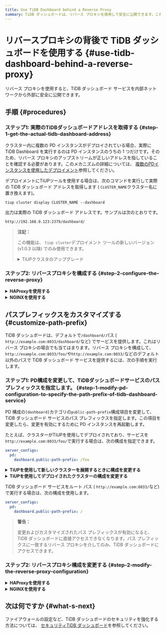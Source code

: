 ```yaml
---
title: Use TiDB Dashboard behind a Reverse Proxy
summary: TiDB ダッシュボードは、リバース プロキシを使用して安全に公開できます。これを行うには、実際の TiDB ダッシュボード アドレスを取得し、HAProxy または NGINX を使用してリバース プロキシを構成します。TiDB ダッシュボード サービスのパス プレフィックスをカスタマイズすることもできます。セキュリティを強化するには、ファイアウォールの構成を検討してください。
---
```


# リバースプロキシの背後で TiDB ダッシュボードを使用する {#use-tidb-dashboard-behind-a-reverse-proxy}

リバース プロキシを使用すると、TiDB ダッシュボード サービスを内部ネットワークから外部に安全に公開できます。

## 手順 {#procedures}

### ステップ1: 実際のTiDBダッシュボードアドレスを取得する {#step-1-get-the-actual-tidb-dashboard-address}

クラスター内に複数の PD インスタンスがデプロイされている場合、実際に TiDB Dashboard を実行するのは PD インスタンスのうちの 1 つだけです。そのため、リバース プロキシのアップストリームが正しいアドレスを指していることを確認する必要があります。このメカニズムの詳細については、 [複数のPDインスタンスを使用したデプロイメント](/dashboard/dashboard-ops-deploy.md#deployment-with-multiple-pd-instances)参照してください。

デプロイメントにTiUPツールを使用する場合は、次のコマンドを実行して実際の TiDB ダッシュボード アドレスを取得します ( `CLUSTER_NAME`クラスター名に置き換えます)。

```shell
tiup cluster display CLUSTER_NAME --dashboard
```

出力は実際の TiDB ダッシュボード アドレスです。サンプルは次のとおりです。

```bash
http://192.168.0.123:2379/dashboard/
```

> **注記：**
>
> この機能は、 `tiup cluster`デプロイメント ツールの新しいバージョン (v1.0.3 以降) でのみ使用できます。
>
> <details><summary>TiUPクラスタのアップグレード</summary>
>
> ```bash
> tiup update --self
> tiup update cluster --force
> ```
>
> </details>

### ステップ2: リバースプロキシを構成する {#step-2-configure-the-reverse-proxy}

<details><summary><strong>HAProxyを使用する</strong></summary>

[HAプロキシ](https://www.haproxy.org/)リバース プロキシとして使用する場合は、次の手順を実行します。

1.  たとえば、 `8033`ポートで TiDB ダッシュボードのリバース プロキシを使用します。HAProxy 構成ファイルに、次の構成を追加します。

    ```haproxy
    frontend tidb_dashboard_front
      bind *:8033
      use_backend tidb_dashboard_back if { path /dashboard } or { path_beg /dashboard/ }

    backend tidb_dashboard_back
      mode http
      server tidb_dashboard 192.168.0.123:2379
    ```

    `192.168.0.123:2379`を、 [ステップ1](#step-1-get-the-actual-tidb-dashboard-address)で取得した TiDB ダッシュボードの実際のアドレスの IP とポートに置き換えます。

    > **警告：**
    >
    > **このパス内のサービスのみが**リバース プロキシの背後にあることを保証するために、 `use_backend`ディレクティブの`if`部分を保持する必要があります。そうしないと、セキュリティ リスクが発生する可能性があります。 [セキュリティTiDB ダッシュボード](/dashboard/dashboard-ops-security.md)を参照してください。

2.  設定を有効にするには、HAProxy を再起動します。

3.  リバース プロキシが有効かどうかをテストします。HAProxy が配置されているマシンの`8033`ポート ( `http://example.com:8033/dashboard/`など) の`/dashboard/`アドレスにアクセスして、TiDB ダッシュボードにアクセスします。

</details>

<details><summary><strong>NGINXを使用する</strong></summary>

[NGINX とは](https://nginx.org/)リバース プロキシとして使用する場合は、次の手順を実行します。

1.  たとえば、 `8033`ポートで TiDB ダッシュボードのリバース プロキシを使用します。NGINX 構成ファイルに次の構成を追加します。

    ```nginx
    server {
        listen 8033;
        location /dashboard/ {
        proxy_pass http://192.168.0.123:2379/dashboard/;
        }
    }
    ```

    `http://192.168.0.123:2379/dashboard/` [ステップ1](#step-1-get-the-actual-tidb-dashboard-address)で取得した TiDB ダッシュボードの実際のアドレスに置き換えます。

    > **警告：**
    >
    > このパスの下にあるサービスのみがリバース プロキシされるようにするには、 `proxy_pass`ディレクティブに`/dashboard/`パスを保持する必要があります。そうしないと、セキュリティ リスクが発生します。 [セキュリティTiDB ダッシュボード](/dashboard/dashboard-ops-security.md)を参照してください。

2.  設定を有効にするには、NGINX をリロードします。

    ```shell
    sudo nginx -s reload
    ```

3.  リバース プロキシが有効かどうかをテストします。NGINX が配置されているマシンの`8033`ポートの`/dashboard/`アドレス ( `http://example.com:8033/dashboard/`など) にアクセスして、TiDB ダッシュボードにアクセスします。

</details>

## パスプレフィックスをカスタマイズする {#customize-path-prefix}

TiDB ダッシュボードは、デフォルトで`/dashboard/`パス ( `http://example.com:8033/dashboard/`など) でサービスを提供します。これはリバース プロキシの場合でも当てはまります。リバース プロキシを構成して、 `http://example.com:8033/foo/`や`http://example.com:8033/`などのデフォルト以外のパスで TiDB ダッシュボード サービスを提供するには、次の手順を実行します。

### ステップ1: PD構成を変更して、TiDBダッシュボードサービスのパスプレフィックスを指定します。 {#step-1-modify-pd-configuration-to-specify-the-path-prefix-of-tidb-dashboard-service}

PD 構成の`[dashboard]`カテゴリの`public-path-prefix`構成項目を変更して、TiDB ダッシュボード サービスのパス プレフィックスを指定します。この項目を変更したら、変更を有効にするために PD インスタンスを再起動します。

たとえば、クラスターがTiUPを使用してデプロイされており、サービスを`http://example.com:8033/foo/`で実行する場合は、次の構成を指定できます。

```yaml
server_configs:
  pd:
    dashboard.public-path-prefix: /foo
```

<details><summary><strong>TiUPを使用して新しいクラスターを展開するときに構成を変更する</strong></summary>

新しいクラスターを展開する場合は、上記の構成を`topology.yaml` TiUPトポロジ ファイルに追加してクラスターを展開できます。具体的な手順については、 [TiUP展開ドキュメント](/production-deployment-using-tiup.md#step-3-initialize-cluster-topology-file)を参照してください。

</details>

<details>

<summary><strong>TiUPを使用してデプロイされたクラスターの構成を変更する</strong></summary>

デプロイされたクラスターの場合:

1.  クラスターの構成ファイルを編集モードで開きます ( `CLUSTER_NAME`クラスター名に置き換えます)。

    ```shell
    tiup cluster edit-config CLUSTER_NAME
    ```

2.  `server_configs`の`pd`構成の下にある構成項目を変更または追加します。 `server_configs`存在しない場合は、最上位レベルに追加します。

    ```yaml
    monitored:
      ...
    server_configs:
      tidb: ...
      tikv: ...
      pd:
        dashboard.public-path-prefix: /foo
      ...
    ```

    変更後の設定ファイルは次のファイルのようになります。

    ```yaml
    server_configs:
      pd:
        dashboard.public-path-prefix: /foo
      global:
        user: tidb
        ...
    ```

    または

    ```yaml
    monitored:
      ...
    server_configs:
      tidb: ...
      tikv: ...
      pd:
        dashboard.public-path-prefix: /foo
    ```

3.  変更した設定を有効にするには、すべての PD インスタンスに対してローリング再起動を実行します ( `CLUSTER_NAME`クラスター名に置き換えます)。

    ```shell
    tiup cluster reload CLUSTER_NAME -R pd
    ```

詳細は[一般的なTiUP操作 - 構成の変更](/maintain-tidb-using-tiup.md#modify-the-configuration)参照。

</details>

TiDB ダッシュボード サービスをルート パス ( `http://example.com:8033/`など) で実行する場合は、次の構成を使用します。

```yaml
server_configs:
  pd:
    dashboard.public-path-prefix: /
```

> **警告：**
>
> 変更およびカスタマイズされたパス プレフィックスが有効になると、TiDB ダッシュボードに直接アクセスできなくなります。パス プレフィックスに一致するリバース プロキシを介してのみ、TiDB ダッシュボードにアクセスできます。

### ステップ2: リバースプロキシ構成を変更する {#step-2-modify-the-reverse-proxy-configuration}

<details><summary><strong>HAProxyを使用する</strong></summary>

`http://example.com:8033/foo/`例にとると、対応する HAProxy 構成は次のようになります。

```haproxy
frontend tidb_dashboard_front
  bind *:8033
  use_backend tidb_dashboard_back if { path /foo } or { path_beg /foo/ }

backend tidb_dashboard_back
  mode http
  http-request set-path %[path,regsub(^/foo/?,/dashboard/)]
  server tidb_dashboard 192.168.0.123:2379
```

`192.168.0.123:2379`を、 [ステップ1](#step-1-get-the-actual-tidb-dashboard-address)で取得した TiDB ダッシュボードの実際のアドレスの IP とポートに置き換えます。

> **警告：**
>
> **このパス内のサービスのみが**リバース プロキシの背後にあることを保証するために、 `use_backend`ディレクティブの`if`部分を保持する必要があります。そうしないと、セキュリティ リスクが発生する可能性があります。 [セキュリティTiDB ダッシュボード](/dashboard/dashboard-ops-security.md)を参照してください。

TiDB ダッシュボード サービスをルート パス ( `http://example.com:8033/`など) で実行する場合は、次の構成を使用します。

```haproxy
frontend tidb_dashboard_front
  bind *:8033
  use_backend tidb_dashboard_back
backend tidb_dashboard_back
  mode http
  http-request set-path /dashboard%[path]
  server tidb_dashboard 192.168.0.123:2379
```

設定を変更し、変更した設定を有効にするために HAProxy を再起動します。

</details>

<details><summary><strong>NGINXを使用する</strong></summary>

`http://example.com:8033/foo/`例にとると、対応する NGINX 構成は次のようになります。

```nginx
server {
  listen 8033;
  location /foo/ {
    proxy_pass http://192.168.0.123:2379/dashboard/;
  }
}
```

`http://192.168.0.123:2379/dashboard/` [ステップ1](#step-1-get-the-actual-tidb-dashboard-address)で取得した TiDB ダッシュボードの実際のアドレスに置き換えます。

> **警告：**
>
> `proxy_pass`ディレクティブの`/dashboard/`パスを保持して**、このパス内のサービスのみが**リバース プロキシの背後にあることを確認する必要があります。そうしないと、セキュリティ リスクが発生する可能性があります[セキュリティTiDB ダッシュボード](/dashboard/dashboard-ops-security.md)を参照してください。

TiDB ダッシュボード サービスをルート パス ( `http://example.com:8033/`など) で実行する場合は、次の構成を使用します。

```nginx
server {
  listen 8033;
  location / {
    proxy_pass http://192.168.0.123:2379/dashboard/;
  }
}
```

設定を変更し、変更した設定を有効にするために NGINX を再起動します。

```shell
sudo nginx -s reload
```

</details>

## 次は何ですか {#what-s-next}

ファイアウォールの設定など、TiDB ダッシュボードのセキュリティを強化する方法については、 [セキュリティTiDB ダッシュボード](/dashboard/dashboard-ops-security.md)を参照してください。
